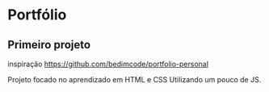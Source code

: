 # Portfólio
 
##  Primeiro projeto 

inspiração https://github.com/bedimcode/portfolio-personal

Projeto focado no aprendizado em HTML e CSS
Utilizando um pouco de JS.
